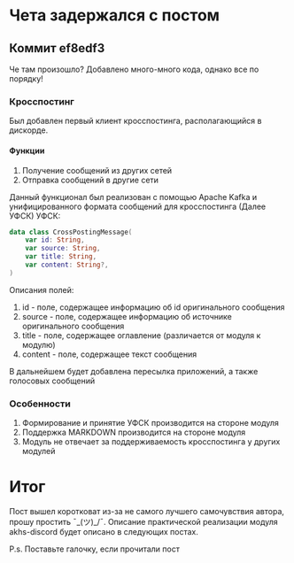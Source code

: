 # Чета задержался с постом
## Коммит ef8edf3
Че там произошло? Добавлено много-много кода, однако все по порядку!
### Кросспостинг
Был добавлен первый клиент кросспостинга, располагающийся в дискорде.
#### Функции
1. Получение сообщений из других сетей
2. Отправка сообщений в другие сети

Данный функционал был реализован с помощью Apache Kafka и унифицированного формата сообщений для кросспостинга (Далее УФСК)
УФСК:
```kotlin
data class CrossPostingMessage(
    var id: String,
    var source: String,
    var title: String,
    var content: String?,
)
```
Описания полей:
1. id - поле, содержащее информацию об id оригинального сообщения
2. source - поле, содержащее информацию об источнике оригинального сообщения
3. title - поле, содержащее оглавление (различается от модуля к модулю)
4. content - поле, содержащее текст сообщения

В дальнейшем будет добавлена пересылка приложений, а также голосовых сообщений 

### Особенности
1. Формирование и принятие УФСК производится на стороне модуля
2. Поддержка MARKDOWN производится на стороне модуля
3. Модуль не отвечает за поддерживаемость кросспостинга у других модулей

# Итог
Пост вышел коротковат из-за не самого лучшего самочувствия автора, прошу простить ¯\_(ツ)_/¯. Описание практической реализации модуля akhs-discord будет описано в следующих постах. 

P.s. Поставьте галочку, если прочитали пост